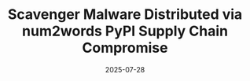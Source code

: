 ---
title: "Scavenger Malware Distributed via num2words PyPI Supply Chain Compromise"
date: 2025-07-28
authors: ["invokere"]
tags: ["threat hunting", "reverse engineering", "scavenger", "pypi"]
description: "A brief report on the num2words PyPI supply-chain compromise that distributed Scavenger malware. It details how a malicious update (v0.5.15 and v0.5.16) injected Windows DLL-loading code into __init__.py, executing the Scavenger Loader which connects to new C2 servers, steals .pypirc credentials, and downloads stealer modules. Includes IoCs, C2 info, and credits to researchers who discovered and analyzed the breach."
readingTime: 5
external: "https://invokere.com/posts/2025/07/scavenger-malware-distributed-via-num2words-pypi-supply-chain-compromise/"
---
